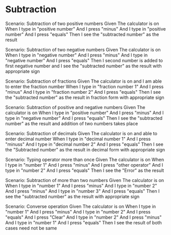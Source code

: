 # Subtraction

Scenario: Subtraction of two positive numbers
 Given The calculator is on
 When I type in "positive number"
 And I press "minus"
 And I type in "positive number"
 And I press "equals"
 Then I see the "subtracted number" as the result

Scenario: Subtraction of two negative numbers
 Given The calculator is on
 When I type in "negative number"
 And I press "minus"
 And I type in "negative number"
 And I press "equals"
 Then I second number is added to first negative number and I see
 the "subtracted number" as the result with appropriate sign

Scenario: Subtraction of fractions
 Given The calculator is on and I am able to enter the fraction number
 When I type in "fraction number 1"
 And I press "minus"
 And I type in "fraction number 2"
 And I press "equals"
 Then I see the "subtracted number" as the result in fraction form
 with appropriate sign

Scenario: Subtraction of positive and negative numbers
 Given The calculator is on
 When I type in "positive number"
 And I press "minus"
 And I type in "negative number"
 And I press "equals"
 Then I see the "subtracted number" as the result and
 addition of two numbers takes place

Scenario: Subtraction of decimals
 Given The calculator is on and able to enter decimal number
 When I type in "decimal number 1"
 And I press "minuss"
 And I type in "decimal number 2"
 And I press "equals"
 Then I see the "Subtracted number" as the result in decimal form
 with appropriate sign

Scenario: Typing operator more than once
 Given The calculator is on
 When I type in "number 1"
 And I press "minus"
 And I press "other operator"
 And I type in "number 2"
 And I press "equals"
 Then I see the "Error" as the result

Scenario: Subtraction of more than two numbers
 Given The calculator is on
 When I type in "number 1"
 And I press "minus"
 And I type in "number 2"
 And I press "minus"
 And I type in "number 3"
 And I press "equals"
 Then I see the "subtracted number" as the result
 with appropriate sign

Scenario: Converse operation
 Given The calculator is on
 When I type in "number 1"
 And I press "minus"
 And I type in "number 2"
 And I press "equals"
 And I press "Clear"
 And I type in "number 2"
 And I press "minus"
 And I type in "number 1"
 And I press "equals"
 Then I see the result of both cases need not be same
